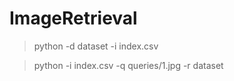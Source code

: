 # ImageRetrieval

> python -d dataset -i index.csv

> python -i index.csv -q queries/1.jpg -r dataset
